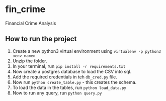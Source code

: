 # fin_crime
Financial Crime Analysis

## How to run the project

1. Create a new python3 virtual environment using `virtualenv -p python3 <env_name>`
2. Unzip the folder.
3. In your terminal, run `pip install -r requirements.txt`
4. Now create a postgres database to load the CSV into sql.
5. Add the required credentials in teh `db_cred.py` file.
6. Now run `python create_table.py` - this creates the schema.
7. To load the data in the tables, run `python load_data.py`
8. Now to run any query, run `python query.py`
